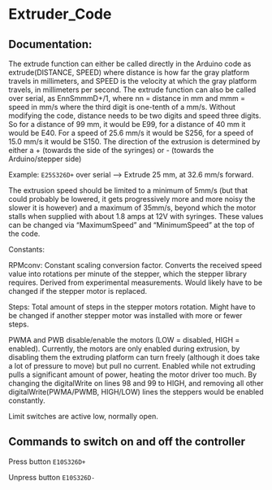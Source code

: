 # Extruder_Code

## Documentation: 

The extrude function can either be called directly in the Arduino code as extrude(DISTANCE, SPEED) where distance is how far the gray platform travels in millimeters, and SPEED is the velocity at which the gray platform travels, in millimeters per second. The extrude function can also be called over serial, as EnnSmmmD+/1, where nn = distance in mm and mmm = speed in mm/s where the third digit is one-tenth of a mm/s. Without modifying the code, distance needs to be two digits and speed three digits. So for a distance of 99 mm, it would be E99, for a distance of 40 mm it would be E40. For a speed of 25.6 mm/s it would be S256, for a speed of 15.0 mm/s it would be S150. The direction of the extrusion is determined by either a + (towards the side of the syringes) or - (towards the Arduino/stepper side)

Example: `E25S326D+` over serial --> Extrude 25 mm, at 32.6 mm/s forward.
 


The extrusion speed should be limited to a minimum of 5mm/s (but that could probably be lowered, it gets progressively more and more noisy the slower it is however) and a maximum of 35mm/s, beyond which the motor stalls when supplied with about 1.8 amps at 12V with syringes. These values can be changed via “MaximumSpeed” and “MinimumSpeed” at the top of the code. 

Constants: 

RPMconv: Constant scaling conversion factor. Converts the received speed value into rotations per minute of the stepper, which the stepper library requires. Derived from experimental measurements. Would likely have to be changed if the stepper motor is replaced. 

Steps: Total amount of steps in the stepper motors rotation. Might have to be changed if another stepper motor was installed with more or fewer steps. 

PWMA and PWB disable/enable the motors (LOW = disabled, HIGH = enabled). Currently, the motors are only enabled during extrusion, by disabling them the extruding platform can turn freely (although it does take a lot of pressure to move) but pull no current. Enabled while not extruding pulls a significant amount of power, heating the motor driver too much. By changing the digitalWrite on lines 98 and 99 to HIGH, and removing all other digitalWrite(PWMA/PWMB, HIGH/LOW) lines the steppers would be enabled constantly. 

Limit switches are active low, normally open. 


## Commands to switch on and off the controller
Press   button `E10S326D+`

Unpress button `E10S326D-`